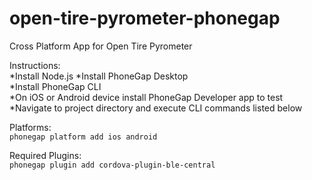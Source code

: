 # open-tire-pyrometer-phonegap
Cross Platform App for Open Tire Pyrometer  
  
Instructions:  
*Install Node.js 
*Install PhoneGap Desktop  
*Install PhoneGap CLI  
*On iOS or Android device install PhoneGap Developer app to test  
*Navigate to project directory and execute CLI commands listed below  
  
Platforms:  
`phonegap platform add ios android`  
  
Required Plugins:  
`phonegap plugin add cordova-plugin-ble-central`  
